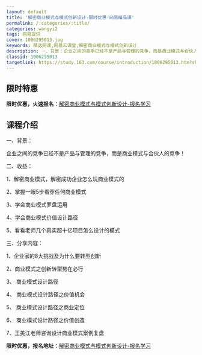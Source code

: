 ```yaml
---
layout: default
title: '解密商业模式与模式创新设计-限时优惠-网易精品课'
permalink: /:categories/:title/
categories: wangyi2
tags: 网易提供
cover: 1006295013.jpg
keywords: 精选网课,网易云课堂,解密商业模式与模式创新设计
description: 一、背景：企业之间的竞争已经不是产品与管理的竞争，而是商业模式与合伙人的竞争！二、收益：1、解密商业模式，解密成功企业怎
classid: 1006295013
targetlink: https://study.163.com/course/introduction/1006295013.htm?share=1&shareId=1025206652&utm_campaign=share&utm_medium=iphoneShare&utm_source=&utm_u=1025206652
---
```


## 限时特惠

**限时优惠，火速报名**：[解密商业模式与模式创新设计-报名学习](https://study.163.com/course/introduction/1006295013.htm?share=1&shareId=1025206652&utm_campaign=share&utm_medium=iphoneShare&utm_source=&utm_u=1025206652)

## 课程介绍

一、背景：

企业之间的竞争已经不是产品与管理的竞争，而是商业模式与合伙人的竞争！

二、收益：

1、解密商业模式，解密成功企业怎么玩商业模式的

2、掌握一眼5步看穿任何商业模式

3、学会商业模式罗盘运用

4、学会商业模式价值设计路径

5、看看老师几个真实超十亿项目怎么设计的模式

三、分享内容：

1、企业家的8大挑战及为什么要转型创新

2、商业模式之创新转型势在必行

3、 商业模式设计路径

4、 商业模式设计路径之价值机会

5、 商业模式设计路径之商业定位

6、 商业模式设计路径之价值创造

7、王美江老师咨询设计商业模式案例复盘

**限时优惠，报名地址**：[解密商业模式与模式创新设计-报名学习](https://study.163.com/course/introduction/1006295013.htm?share=1&shareId=1025206652&utm_campaign=share&utm_medium=iphoneShare&utm_source=&utm_u=1025206652)

